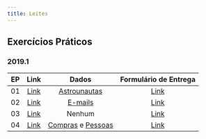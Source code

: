 ```yaml
---
title: Leites
---
```


## Exercícios Práticos

### 2019.1

| EP | Link | Dados | Formulário de Entrega |
| :--: | :--: | :--: |  :--: |
| 01 | [Link](https://drive.google.com/file/d/1RDnO3Oe4bah7ijkNVO54T-Bv1vtAGeyV/view?usp=sharing) | [Astrounautas](https://drive.google.com/file/d/10PoT2zxZgzKRjEtOdieZxtfiwGf_xyRh/view?usp=sharing) | [Link](./20191/exerciciosPraticos/ep01-formulario.md) |
| 02 | [Link](https://drive.google.com/file/d/1mAb_FhvmZRej2upXWcPFINjflpypuYC0/view?usp=sharing) | [E-mails](https://drive.google.com/file/d/1_K2UBDmcTBnnTPZbBsf1p135W74ocokS/view?usp=sharing) | [Link](./20191/exerciciosPraticos/ep02-formulario.md) |
| 03 | [Link](https://drive.google.com/file/d/1j8RQdKZAUD0oZEEwmstDoa_wSMapNEXd/view?usp=sharing) | Nenhum | [Link](./20191/exerciciosPraticos/ep03-formulario.md) |
| 04 | [Link](https://drive.google.com/file/d/1ba0pF3vM96kF2A1lecDjDu3XZTWoovbX/view?usp=sharing) | [Compras](https://drive.google.com/file/d/1tmkXP5bc17Wr5Jjr-KRHO3z6aT6gQ2p9/view?usp=sharing) e [Pessoas](https://drive.google.com/file/d/18osrFtjt0qivSP68p5TX5rrrKYu86YbP/view?usp=sharing) | [Link](./20191/exerciciosPraticos/ep04-formulario.md) |